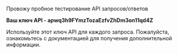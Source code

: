 Провожу пробное тестирование API запросов/ответов

**Ваш ключ API - apwq3h9FYmzTozaEzfvZhDm3on11qd4Z**

Используйте этот ключ API для каждого запроса. Пожалуйста, ознакомьтесь с документацией для получения дополнительной информации.
